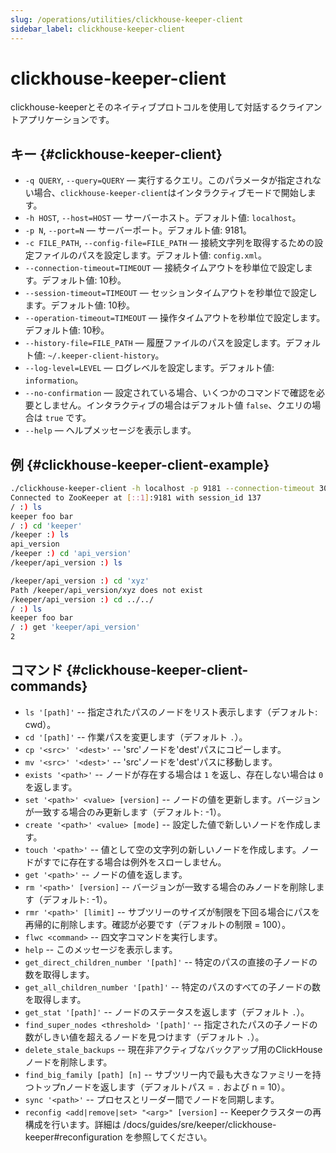 ```yaml
---
slug: /operations/utilities/clickhouse-keeper-client
sidebar_label: clickhouse-keeper-client
---
```


# clickhouse-keeper-client

clickhouse-keeperとそのネイティブプロトコルを使用して対話するクライアントアプリケーションです。

## キー {#clickhouse-keeper-client}

-   `-q QUERY`, `--query=QUERY` — 実行するクエリ。このパラメータが指定されない場合、`clickhouse-keeper-client`はインタラクティブモードで開始します。
-   `-h HOST`, `--host=HOST` — サーバーホスト。デフォルト値: `localhost`。
-   `-p N`, `--port=N` — サーバーポート。デフォルト値: 9181。
-   `-c FILE_PATH`, `--config-file=FILE_PATH` — 接続文字列を取得するための設定ファイルのパスを設定します。デフォルト値: `config.xml`。
-   `--connection-timeout=TIMEOUT` — 接続タイムアウトを秒単位で設定します。デフォルト値: 10秒。
-   `--session-timeout=TIMEOUT` — セッションタイムアウトを秒単位で設定します。デフォルト値: 10秒。
-   `--operation-timeout=TIMEOUT` — 操作タイムアウトを秒単位で設定します。デフォルト値: 10秒。
-   `--history-file=FILE_PATH` — 履歴ファイルのパスを設定します。デフォルト値: `~/.keeper-client-history`。
-   `--log-level=LEVEL` — ログレベルを設定します。デフォルト値: `information`。
-   `--no-confirmation` — 設定されている場合、いくつかのコマンドで確認を必要としません。インタラクティブの場合はデフォルト値 `false`、クエリの場合は `true` です。
-   `--help` — ヘルプメッセージを表示します。

## 例 {#clickhouse-keeper-client-example}

```bash
./clickhouse-keeper-client -h localhost -p 9181 --connection-timeout 30 --session-timeout 30 --operation-timeout 30
Connected to ZooKeeper at [::1]:9181 with session_id 137
/ :) ls
keeper foo bar
/ :) cd 'keeper'
/keeper :) ls
api_version
/keeper :) cd 'api_version'
/keeper/api_version :) ls

/keeper/api_version :) cd 'xyz'
Path /keeper/api_version/xyz does not exist
/keeper/api_version :) cd ../../
/ :) ls
keeper foo bar
/ :) get 'keeper/api_version'
2
```

## コマンド {#clickhouse-keeper-client-commands}

-   `ls '[path]'` -- 指定されたパスのノードをリスト表示します（デフォルト: cwd）。
-   `cd '[path]'` -- 作業パスを変更します（デフォルト `.`）。
-   `cp '<src>' '<dest>'`  -- 'src'ノードを'dest'パスにコピーします。
-   `mv '<src>' '<dest>'`  -- 'src'ノードを'dest'パスに移動します。
-   `exists '<path>'` -- ノードが存在する場合は `1` を返し、存在しない場合は `0` を返します。
-   `set '<path>' <value> [version]` -- ノードの値を更新します。バージョンが一致する場合のみ更新します（デフォルト: -1）。
-   `create '<path>' <value> [mode]` -- 設定した値で新しいノードを作成します。
-   `touch '<path>'` -- 値として空の文字列の新しいノードを作成します。ノードがすでに存在する場合は例外をスローしません。
-   `get '<path>'` -- ノードの値を返します。
-   `rm '<path>' [version]` -- バージョンが一致する場合のみノードを削除します（デフォルト: -1）。
-   `rmr '<path>' [limit]` -- サブツリーのサイズが制限を下回る場合にパスを再帰的に削除します。確認が必要です（デフォルトの制限 = 100）。
-   `flwc <command>` -- 四文字コマンドを実行します。
-   `help` -- このメッセージを表示します。
-   `get_direct_children_number '[path]'` -- 特定のパスの直接の子ノードの数を取得します。
-   `get_all_children_number '[path]'` -- 特定のパスのすべての子ノードの数を取得します。
-   `get_stat '[path]'` -- ノードのステータスを返します（デフォルト `.`）。
-   `find_super_nodes <threshold> '[path]'` -- 指定されたパスの子ノードの数がしきい値を超えるノードを見つけます（デフォルト `.`）。
-   `delete_stale_backups` -- 現在非アクティブなバックアップ用のClickHouseノードを削除します。
-   `find_big_family [path] [n]` -- サブツリー内で最も大きなファミリーを持つトップnノードを返します（デフォルトパス = `.` および n = 10）。
-   `sync '<path>'` -- プロセスとリーダー間でノードを同期します。
-   `reconfig <add|remove|set> "<arg>" [version]` -- Keeperクラスターの再構成を行います。詳細は /docs/guides/sre/keeper/clickhouse-keeper#reconfiguration を参照してください。
